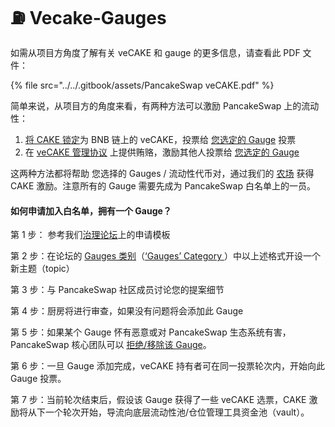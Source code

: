 # ⛽ Vecake-Gauges

如需从项目方角度了解有关 veCAKE 和 gauge 的更多信息，请查看此 PDF 文件：

{% file src="../../.gitbook/assets/PancakeSwap veCAKE.pdf" %}

简单来说，从项目方的角度来看，有两种方法可以激励 PancakeSwap 上的流动性：&#x20;

1. [将 CAKE 锁定](https://pancakeswap.finance/cake-staking)为 BNB 链上的 veCAKE，投票给 [您选定的 Gauge](https://pancakeswap.finance/gauges-voting) 投票&#x20;
2. 在 [veCAKE 管理协议](../../chan-pin/vecake/vecake-guan-li-xie-yi.md) 上提供贿赂，激励其他人投票给 [您选定的 Gauge](https://pancakeswap.finance/gauges-voting) &#x20;

这两种方法都将帮助 您选择的 Gauges / 流动性代币对，通过我们的 [农场](https://pancakeswap.finance/farms) 获得 CAKE 激励。注意所有的 Gauge 需要先成为 PancakeSwap 白名单上的一员。

#### 如何申请加入白名单，拥有一个 Gauge？&#x20;

第 1 步： 参考我们[治理论坛](https://forum.pancakeswap.finance/t/gauges-application-guidelines/46)上的申请模板&#x20;

第 2 步：在论坛的 [Gauges 类别](https://forum.pancakeswap.finance/c/gauges/6)（[‘Gauges’ Category ](https://forum.pancakeswap.finance/c/gauges/6)）中以上述格式开设一个新主题（topic）

第 3 步：与 PancakeSwap 社区成员讨论您的提案细节

第 4 步：厨房将进行审查，如果没有问题将会添加此 Gauge

第 5 步：如果某个 Gauge 怀有恶意或对 PancakeSwap 生态系统有害，PancakeSwap 核心团队可以 [拒绝/移除该 Gauge](../../zhi-li-dai-bi-jing-ji/zhi-li-xin/)。&#x20;

第 6 步：一旦 Gauge 添加完成，veCAKE 持有者可在同一投票轮次内，开始向此 Gauge 投票。&#x20;

第 7 步：当前轮次结束后，假设该 Gauge 获得了一些 veCAKE 选票，CAKE 激励将从下一个轮次开始，导流向底层流动性池/仓位管理工具资金池（vault）。
